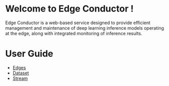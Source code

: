 # Welcome to Edge Conductor !
Edge Conductor is a web-based service designed to provide efficient management and maintenance of deep learning inference models operating at the edge, along with integrated monitoring of inference results.

# User Guide
- [Edges](https://mellerikat.com/user_guide/ai_operator_guide/edge_conductor/edges)
- [Dataset](https://mellerikat.com/user_guide/ai_operator_guide/edge_conductor/dataset)
- [Stream](https://mellerikat.com/user_guide/ai_operator_guide/edge_conductor/streams)
